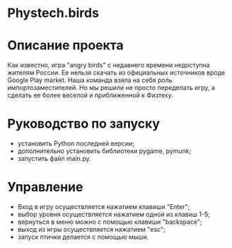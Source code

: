 # Phystech.birds

# Описание проекта
Как известно, игра "angry birds" с недавнего времени недоступна жителям России. Ее нельзя скачать из официальных источников вроде Google Play market. 
Наша команда взяла на себя роль импортозаместителей. Но мы решили не просто переделать игру, а сделать ее более веселой и приближенной к Физтеху. 

# Руководство по запуску
- установить Python последней версии;
- дополнительно установить библиотеки pygame, pymunk;
- запустить файл main.py.

# Управление 
- Вход в игру осуществляется нажатием клавиши "Enter";
- выбор уровня осуществляется нажатием одной из клавиш 1-5;
- вернуться в меню можно с помощью клавиши "backspace";
- выход из игры осуществляется нажатием "esc";
- запуск птички делается с помощью мыши.
